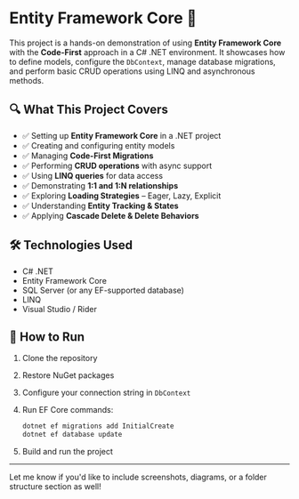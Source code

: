 # Entity Framework Core 🚀

This project is a hands-on demonstration of using **Entity Framework Core** with the **Code-First** approach in a C# .NET environment. It showcases how to define models, configure the `DbContext`, manage database migrations, and perform basic CRUD operations using LINQ and asynchronous methods.

## 🔍 What This Project Covers

* ✅ Setting up **Entity Framework Core** in a .NET project
* ✅ Creating and configuring entity models
* ✅ Managing **Code-First Migrations**
* ✅ Performing **CRUD operations** with async support
* ✅ Using **LINQ queries** for data access
* ✅ Demonstrating **1:1 and 1\:N relationships**
* ✅ Exploring **Loading Strategies** – Eager, Lazy, Explicit
* ✅ Understanding **Entity Tracking & States**
* ✅ Applying **Cascade Delete & Delete Behaviors**

## 🛠️ Technologies Used

* C# .NET
* Entity Framework Core
* SQL Server (or any EF-supported database)
* LINQ
* Visual Studio / Rider

## 🏁 How to Run

1. Clone the repository

2. Restore NuGet packages

3. Configure your connection string in `DbContext`

4. Run EF Core commands:

   ```bash
   dotnet ef migrations add InitialCreate
   dotnet ef database update
   ```

5. Build and run the project

---

Let me know if you'd like to include screenshots, diagrams, or a folder structure section as well!
